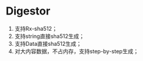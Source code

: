 # Digestor
1. 支持Rx-sha512；
2. 支持string直接sha512生成；
3. 支持Data直接sha512生成；
3. 对大内容数据，不占内存，支持step-by-step生成；
